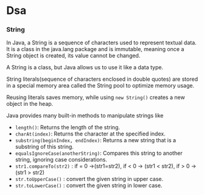 # Dsa

### String  
In Java, a String is a sequence of characters used to represent textual data. It is a class in the java.lang package and is immutable, meaning once a String object is created, its value cannot be changed.  
  
A String is a class, but Java allows us to use it like a data type.  

String literals(sequence of characters enclosed in double quotes) are stored in a special memory area called the String pool to optimize memory usage.  

Reusing literals saves memory, while using `new String()` creates a new object in the heap.  

Java provides many built-in methods to manipulate strings like   
- `length()`: Returns the length of the string.
- `charAt(index)`: Returns the character at the specified index.
- `substring(beginIndex, endIndex)`: Returns a new string that is a substring of this string.
- `equalsIgnoreCase(anotherString)`: Compares this string to another string, ignoring case considerations.
- `str1.compareTo(str2)` : if = 0 ->(str1=str2), if < 0 -> (str1 < str2), if > 0 -> (str1 > str2)
- `str.toUpperCase()` : convert the given string in upper case.
- `str.toLowerCase()` : convert the given string in lower case.
